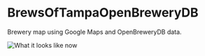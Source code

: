 BrewsOfTampaOpenBreweryDB
=======

Brewery map using Google Maps and OpenBreweryDB data.

![What it looks like now](https://s2.gifyu.com/images/ezgif-1-93bba2575dc8.gif)